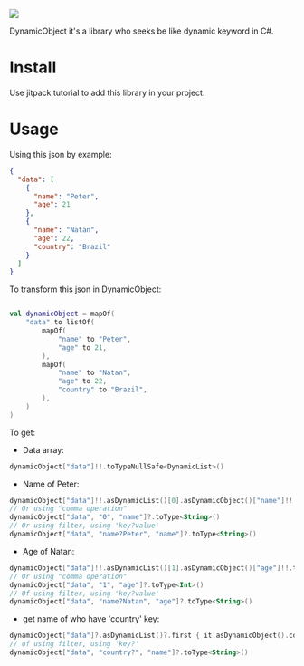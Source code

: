[![](https://jitpack.io/v/NatanielBR/DynamicObject.svg)](https://jitpack.io/#NatanielBR/DynamicObject)

DynamicObject it's a library who seeks be like dynamic keyword in C#.

# Install

Use jitpack tutorial to add this library in your project.

# Usage

Using this json by example:

````json
{
  "data": [
    {
      "name": "Peter",
      "age": 21
    },
    {
      "name": "Natan",
      "age": 22,
      "country": "Brazil"
    }
  ]
}
````

To transform this json in DynamicObject:

````kotlin

val dynamicObject = mapOf(
    "data" to listOf(
        mapOf(
            "name" to "Peter",
            "age" to 21,
        ),
        mapOf(
            "name" to "Natan",
            "age" to 22,
            "country" to "Brazil",
        ),
    )
)
````

To get:

- Data array:

````kotlin
dynamicObject["data"]!!.toTypeNullSafe<DynamicList>()
````

- Name of Peter:

````kotlin
dynamicObject["data"]!!.asDynamicList()[0].asDynamicObject()["name"]!!.toType<String>()
// Or using "comma operation"
dynamicObject["data", "0", "name"]?.toType<String>()
// Or using filter, using 'key?value'
dynamicObject["data", "name?Peter", "name"]?.toType<String>()
````

- Age of Natan:

````kotlin
dynamicObject["data"]!!.asDynamicList()[1].asDynamicObject()["age"]!!.toType<Int>()
// Or using "comma operation"
dynamicObject["data", "1", "age"]?.toType<Int>()
// Of using filter, using 'key?value'
dynamicObject["data", "name?Natan", "age"]?.toType<String>()
````

- get name of who have 'country' key:

````kotlin
dynamicObject["data"]?.asDynamicList()?.first { it.asDynamicObject().containsKey("country") }?.asDynamicObject()?.get("name")?.toType<String>()
// of using filter, using 'key?'
dynamicObject["data", "country?", "name"]?.toType<String>()
````